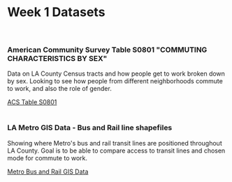 # Week 1 Datasets
<br>

### American Community Survey Table S0801 "COMMUTING CHARACTERISTICS BY SEX"
Data on LA County Census tracts and how people get to work broken down by sex. Looking to see how people from different neighborhoods commute to work, and also the role of gender. 

[ACS Table S0801](https://data.census.gov/cedsci/table?q=b08031&t=Commuting&g=0500000US06037%241400000&tid=ACSST5Y2019.S0801)
<br>
<br>
### LA Metro GIS Data - Bus and Rail line shapefiles
Showing where Metro's bus and rail transit lines are positioned throughout LA County. Goal is to be able to compare access to transit lines and chosen mode for commute to work.

[Metro Bus and Rail GIS Data](https://developer.metro.net/gis-data/)
